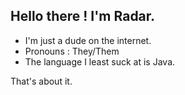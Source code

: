 ## Hello there ! I'm Radar.

- I'm just a dude on the internet.
- Pronouns : They/Them
- The language I least suck at is Java. 

That's about it.
<!--
**RadarwaThatstaken/Radarwastaken** is a ✨ _special_ ✨ repository because its `README.md` (this file) appears on your GitHub profile.

Here are some ideas to get you started:

- 🔭 I’m currently working on ...
- 🌱 I’m currently learning ...
- 👯 I’m looking to collaborate on ...
- 🤔 I’m looking for help with ...
- 💬 Ask me about ...
- 📫 How to reach me: ...
- 😄 Pronouns: ...
- ⚡ Fun fact: ...
-->
